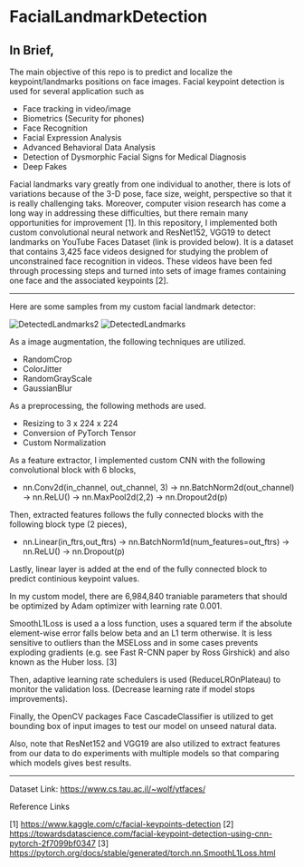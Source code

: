 # FacialLandmarkDetection


## In Brief, ##

The main objective of this repo is to predict and localize the keypoint/landmarks positions on face images. Facial keypoint detection is used for several application such as
  * Face tracking in video/image
  * Biometrics (Security for phones)
  * Face Recognition
  * Facial Expression Analysis
  * Advanced Behavioral Data Analysis
  * Detection of Dysmorphic Facial Signs for Medical Diagnosis
  * Deep Fakes


Facial landmarks vary greatly from one individual to another, there is lots of variations because of the 3-D pose, face size, weight, perspective so that it is really challenging taks. Moreover, computer vision research has come a long way in addressing these difficulties, but there remain many opportunities for improvement [1]. In this repository, I implemented both custom convolutional neural network and ResNet152, VGG19 to detect landmarks on YouTube Faces Dataset (link is provided below). It is a dataset that contains 3,425 face videos designed for studying the problem of unconstrained face recognition in videos. These videos have been fed through processing steps and turned into sets of image frames containing one face and the associated keypoints [2]. 


----
Here are some samples from my custom facial landmark detector:
 
![DetectedLandmarks2](https://user-images.githubusercontent.com/53329652/105414611-c6582c00-5c48-11eb-9ccd-249e9b8ea5a8.png)
![DetectedLandmarks](https://user-images.githubusercontent.com/53329652/105414617-c7895900-5c48-11eb-961f-652697cbdf0f.png)




As a image augmentation, the following techniques are utilized.
* RandomCrop
* ColorJitter
* RandomGrayScale
* GaussianBlur

As a preprocessing, the following methods are used.
* Resizing to 3 x 224 x 224
* Conversion of PyTorch Tensor
* Custom Normalization

As a feature extractor, I implemented custom CNN with the following convolutional block with 6 blocks,

* nn.Conv2d(in_channel, out_channel, 3) -> nn.BatchNorm2d(out_channel) -> nn.ReLU() -> nn.MaxPool2d(2,2) -> nn.Dropout2d(p)

Then, extracted features follows the fully connected blocks with the following block type (2 pieces),

* nn.Linear(in_ftrs,out_ftrs) -> nn.BatchNorm1d(num_features=out_ftrs) -> nn.ReLU() -> nn.Dropout(p)

Lastly, linear layer is added at the end of the fully connected block to predict continious keypoint values.

In my custom model, there are 6,984,840 traniable parameters that should be optimized by Adam optimizer with learning rate 0.001.

SmoothL1Loss is used a a loss function, uses a squared term if the absolute element-wise error falls below beta and an L1 term otherwise. It is less sensitive to outliers than the MSELoss and in some cases prevents exploding gradients (e.g. see Fast R-CNN paper by Ross Girshick) and also known as the Huber loss. [3]

Then, adaptive learning rate schedulers is used (ReduceLROnPlateau) to monitor the validation loss. (Decrease learning rate if model stops improvements).

Finally, the OpenCV packages Face CascadeClassifier is utilized to get bounding box of input images to test our model on unseed natural data.

Also, note that ResNet152 and VGG19 are also utilized to extract features from our data to do experiments with multiple models so that comparing which models gives best results.
- - - -

Dataset Link: https://www.cs.tau.ac.il/~wolf/ytfaces/


Reference Links

[1] https://www.kaggle.com/c/facial-keypoints-detection
[2] https://towardsdatascience.com/facial-keypoint-detection-using-cnn-pytorch-2f7099bf0347
[3] https://pytorch.org/docs/stable/generated/torch.nn.SmoothL1Loss.html

